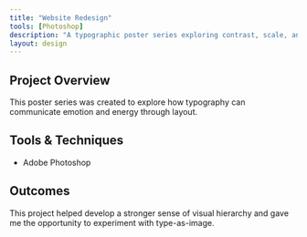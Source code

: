 ```yaml
---
title: "Website Redesign"
tools: [Photoshop]
description: "A typographic poster series exploring contrast, scale, and rhythm."
layout: design
---
```


## Project Overview

This poster series was created to explore how typography can communicate emotion and energy through layout.

## Tools & Techniques

- Adobe Photoshop

## Outcomes

This project helped develop a stronger sense of visual hierarchy and gave me the opportunity to experiment with type-as-image.